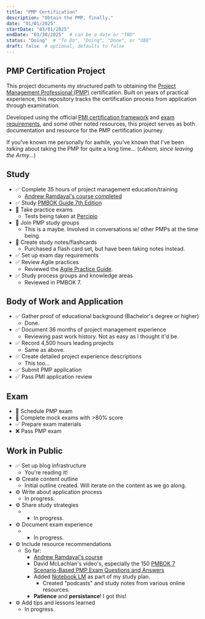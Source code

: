 ```yaml
---
title: "PMP Certification"
description: "Obtain the PMP, finally."
date: "01/01/2025"
startDate: "03/01/2025"
endDate: "03/30/2025"  # can be a date or "TBD"
status: "Doing"  # "To Do", "Doing", "Done", or "OBE"
draft: false  # optional, defaults to false
---
```


## PMP Certification Project

This project documents my structured path to obtaining the [Project Management Professional (PMP)](https://www.pmi.org/certifications/project-management-pmp) certification. Built on years of practical experience, this repository tracks the certification process from application through examination.

Developed using the official [PMI certification framework](https://www.pmi.org/certifications/certification-resources/process) and [exam requirements](https://www.pmi.org/certifications/project-management-pmp/earn-the-pmp), and some other noted resources, this project serves as both documentation and resource for the PMP certification journey.

If you've known me personally for awhile, you've known that I've been *talking* about taking the PMP for quite a long time... (c*Ahem, since leaving the Army...*)

## Study
- ✅ Complete 35 hours of project management education/training
  - [Andrew Ramdayal's course completed](https://tiaexams.com/pmcourses)
- ✅ Study [PMBOK Guide 7th Edition](https://www.pmi.org/standards/pmbok)
- 🚧 Take practice exams
  - Tests being taken at [Percipio](https://uso.percipio.com/)
- 🚧 Join PMP study groups
  - This is a maybe. Involved in conversations w/ other PMPs at the time being.
- 🚧 Create study notes/flashcards
  - Purchased a flash card set, but have been taking notes instead.
- ✅ Set up exam day requirements
- ✅ Review Agile practices
  - Reviewed the [Agile Practice Guide](https://www.pmi.org/standards/agile).
- ✅ Study process groups and knowledge areas
  - Reviewed in PMBOK 7.

## Body of Work and Application

- ✅ Gather proof of educational background (Bachelor's degree or higher)
  - Done.
- ✅ Document 36 months of project management experience
  - Reviewing past work history. Not as easy as I thought it'd be.
- ✅ Record 4,500 hours leading projects
  - Same as above.
- ✅ Create detailed project experience descriptions
  - This too...
- ✅ Submit PMP application
- ✅ Pass PMI application review

## Exam

- 🚧 Schedule PMP exam
- 🚧 Complete mock exams with >80% score
- ✅ Prepare exam materials
- ❌ Pass PMP exam

## Work in Public

- ✅ Set up blog infrastructure
  - You're reading it!
- ⚙️ Create content outline
  - Initial outline created. Will iterate on the content as we go along.
- ⚙️ Write about application process
  - In progress.
- ⚙️ Share study strategies
  - - In progress.
- ⚙️ Document exam experience
  - - In progress.
- ⚙️ Include resource recommendations
  - So far:
    - [Andrew Ramdayal's course](https://tiaexams.com/pmcourses)
    - David McLachlan's video's, especially the 150 [PMBOK 7 Scenario-Based PMP Exam Questions and Answers](https://www.youtube.com/watch?v=Zht0-j03NfQ)
    - Added [Notebook LM](https://notebooklm.google/) as part of my study plan. 
      - Created "podcasts" and study notes from various online resources.
    - **Patience** and **persistance**! I got this!
- ⚙️ Add tips and lessons learned
  - In progress.